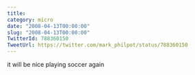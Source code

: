 ```yaml
---
title: 
category: micro
date: "2008-04-13T00:00:00"
slug: "2008-04-13T00:00:00"
TwitterId: 788360150
TweetUrl: https://twitter.com/mark_philpot/status/788360150
---
```


it will be nice playing soccer again
